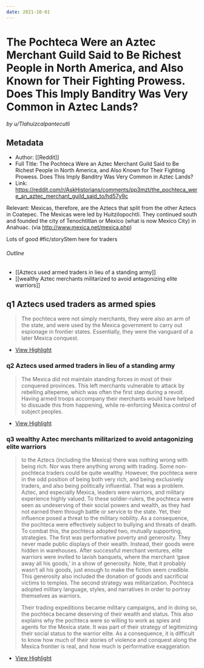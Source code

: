 ```yaml
---
date: 2021-10-01
---
```

# The Pochteca Were an Aztec Merchant Guild Said to Be Richest People in North America, and Also Known for Their Fighting Prowess. Does This Imply Banditry Was Very Common in Aztec Lands?
<cite>by u/Tlahuizcalpantecutli</cite>

## Metadata
- Author: [[Reddit]]
- Full Title: The Pochteca Were an Aztec Merchant Guild Said to Be Richest People in North America, and Also Known for Their Fighting Prowess. Does This Imply Banditry Was Very Common in Aztec Lands?
- Link: https://reddit.com/r/AskHistorians/comments/pp3mzt/the_pochteca_were_an_aztec_merchant_guild_said_to/hd57y9c

Relevant: Mexicas, therefore, are the Aztecs that split from the other Aztecs in Coatepec. The Mexicas were led by Huitzilopochtli. They continued south and founded the city of Tenochtitlan or Mexico (what is now Mexico City) in Anahuac. (via http://www.mexica.net/mexica.php)

Lots of good #fic/storyStem here for traders

###### Outline
- [[Aztecs used armed traders in lieu of a standing army]]
- [[wealthy Aztec merchants militarized to avoid antagonizing elite warriors]]

## q1 Aztecs used traders as armed spies

> The pochteca were not simply merchants, they were also an arm of the state, and were used by the Mexica government to carry out espionage in frontier states. Essentially, they were the vanguard of a later Mexica conquest.

 * [View Highlight](https://read.readwise.io/read/01fgy25k73gyc6kh1tg4t69j96)

### q2 Aztecs used armed traders in lieu of a standing army

> The Mexica did not maintain standing forces in most of their conquered provinces. This left merchants vulnerable to attack by rebelling altepeme, which was often the first step during a revolt. Having armed troops accompany their merchants would have helped to dissuade this from happening, while re-enforcing Mexica control of subject peoples.

 * [View Highlight](https://read.readwise.io/read/01fgy27bjz5txn7f3bdvrwpctj)

### q3 wealthy Aztec merchants militarized to avoid antagonizing elite warriors

> to the Aztecs (including the Mexica) there was nothing wrong with being rich. Nor was there anything wrong with trading. Some non-pochteca traders could be quite wealthy. However, the pochteca were in the odd position of being both very rich, and being exclusively traders, and also being politically influential. That was a problem. Aztec, and especially Mexica, leaders were warriors, and military experience highly valued. To these soldier-rulers, the pochteca were seen as undeserving of their social powers and wealth, as they had not earned them through battle or service to the state. Yet, their influence posed a threat to the military nobility. As a consequence, the pochteca were effectively subject to bullying and threats of death. To combat this, the pochteca adopted two, mutually supporting, strategies. The first was performative poverty and generosity. They never made public displays of their wealth. Instead, their goods were hidden in warehouses. After successful merchant ventures, elite warriors were invited to lavish banquets, where the merchant ‘gave away all his goods,’ in a show of generosity. Note, that it probably wasn’t all his goods, just enough to make the fiction seem credible. This generosity also included the donation of goods and sacrificial victims to temples. The second strategy was militarization. Pochteca adopted military language, styles, and narratives in order to portray themselves as warriors.
>
> Their trading expeditions became military campaigns, and in doing so, the pochteca became deserving of their wealth and status. This also explains why the pochteca were so willing to work as spies and agents for the Mexica state. It was part of their strategy of legitimizing their social status to the warrior elite. As a consequence, it is difficult to know how much of their stories of violence and conquest along the Mexica frontier is real, and how much is performative exaggeration.

 * [View Highlight](https://read.readwise.io/read/01fgy29vvet468kc3zhkgkjyyh)



